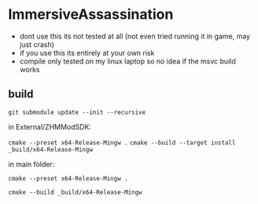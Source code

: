 # ImmersiveAssassination

- dont use this its not tested at all (not even tried running it in game, may just crash)
- if you use this its entirely at your own risk
- compile only tested on my linux laptop so no idea if the msvc build works


## build
`git submodule update --init --recursive`

in External/ZHMModSDK:

`cmake --preset x64-Release-Mingw .`
`cmake --build --target install _build/x64-Release-Mingw`

in main folder:

`cmake --preset x64-Release-Mingw .`

`cmake --build _build/x64-Release-Mingw`


